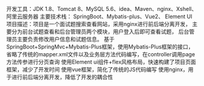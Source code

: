 开发工具：JDK 1.8、Tomcat 8、MySQL 5.6、idea、Maven、nginx、Xshell、阿里云服务器
主要技术栈：  SpringBoot、Mybatis-plus、Vue2、 Element UI
项目描述：项目是一个面试题搜索查看网站，采用nginx进行前后端分离开发，
主要分为前台试题查看和后台管理员两个模块，用户登入后即可查看试题，
后台管理员主要负责修改用户信息和试题信息。
基于SpringBoot+SpringMvc+Mybatis-Plus框架，使用Mybatis-Plus框架的接口，
省略了传统的mapper.xml文件以及业务层方法代码编写，在controller调用page方法传参进行分页查询
使用Element ui组件+flex风格布局，快速构建了项目页面框架，减少了开发时间
使用vue框架，简化了传统的JS代码编写
使用nginx，用于进行前后端分离开发，降低了开发的耦合性
